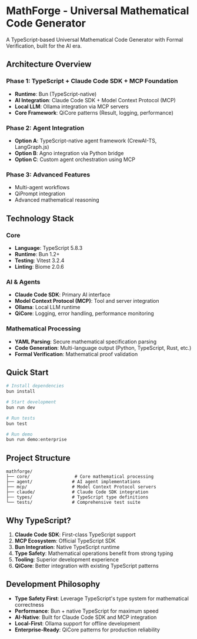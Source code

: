 # MathForge - Universal Mathematical Code Generator

A TypeScript-based Universal Mathematical Code Generator with Formal Verification, built for the AI era.

## Architecture Overview

### **Phase 1: TypeScript + Claude Code SDK + MCP Foundation**
- **Runtime**: Bun (TypeScript-native)
- **AI Integration**: Claude Code SDK + Model Context Protocol (MCP)
- **Local LLM**: Ollama integration via MCP servers
- **Core Framework**: QiCore patterns (Result<T>, logging, performance)

### **Phase 2: Agent Integration**
- **Option A**: TypeScript-native agent framework (CrewAI-TS, LangGraph.js)
- **Option B**: Agno integration via Python bridge
- **Option C**: Custom agent orchestration using MCP

### **Phase 3: Advanced Features**
- Multi-agent workflows
- QiPrompt integration
- Advanced mathematical reasoning

## Technology Stack

### **Core**
- **Language**: TypeScript 5.8.3
- **Runtime**: Bun 1.2+
- **Testing**: Vitest 3.2.4
- **Linting**: Biome 2.0.6

### **AI & Agents**
- **Claude Code SDK**: Primary AI interface
- **Model Context Protocol (MCP)**: Tool and server integration
- **Ollama**: Local LLM runtime
- **QiCore**: Logging, error handling, performance monitoring

### **Mathematical Processing**
- **YAML Parsing**: Secure mathematical specification parsing
- **Code Generation**: Multi-language output (Python, TypeScript, Rust, etc.)
- **Formal Verification**: Mathematical proof validation

## Quick Start

```bash
# Install dependencies
bun install

# Start development
bun run dev

# Run tests
bun test

# Run demo
bun run demo:enterprise
```

## Project Structure

```
mathforge/
├── core/                 # Core mathematical processing
├── agent/               # AI agent implementations
├── mcp/                 # Model Context Protocol servers
├── claude/              # Claude Code SDK integration
├── types/               # TypeScript type definitions
└── tests/               # Comprehensive test suite
```

## Why TypeScript?

1. **Claude Code SDK**: First-class TypeScript support
2. **MCP Ecosystem**: Official TypeScript SDK
3. **Bun Integration**: Native TypeScript runtime
4. **Type Safety**: Mathematical operations benefit from strong typing
5. **Tooling**: Superior development experience
6. **QiCore**: Better integration with existing TypeScript patterns

## Development Philosophy

- **Type Safety First**: Leverage TypeScript's type system for mathematical correctness
- **Performance**: Bun + native TypeScript for maximum speed
- **AI-Native**: Built for Claude Code SDK and MCP integration
- **Local-First**: Ollama support for offline development
- **Enterprise-Ready**: QiCore patterns for production reliability
